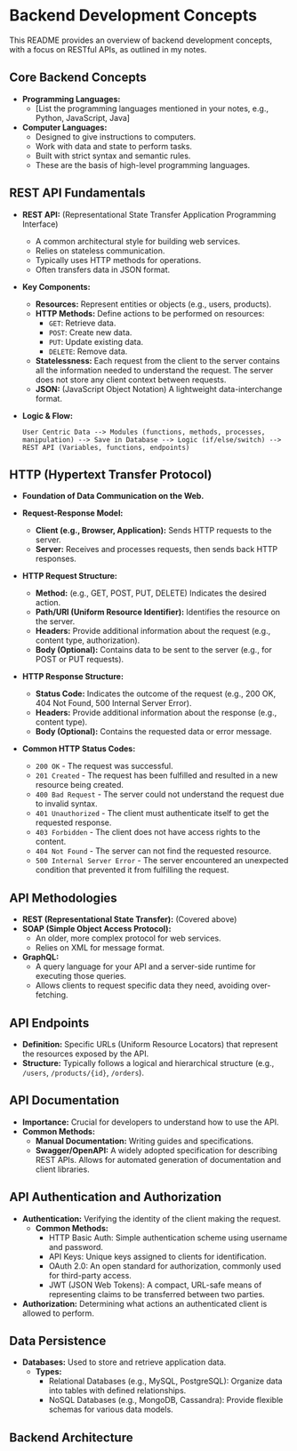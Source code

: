 # Backend Development Concepts

This README provides an overview of backend development concepts, with a focus on RESTful APIs, as outlined in my notes.

## Core Backend Concepts

* **Programming Languages:**
    * [List the programming languages mentioned in your notes, e.g., Python, JavaScript, Java]
* **Computer Languages:**
    * Designed to give instructions to computers.
    * Work with data and state to perform tasks.
    * Built with strict syntax and semantic rules.
    * These are the basis of high-level programming languages.

## REST API Fundamentals

* **REST API:** (Representational State Transfer Application Programming Interface)
    * A common architectural style for building web services.
    * Relies on stateless communication.
    * Typically uses HTTP methods for operations.
    * Often transfers data in JSON format.

* **Key Components:**
    * **Resources:** Represent entities or objects (e.g., users, products).
    * **HTTP Methods:** Define actions to be performed on resources:
        * `GET`: Retrieve data.
        * `POST`: Create new data.
        * `PUT`: Update existing data.
        * `DELETE`: Remove data.
    * **Statelessness:** Each request from the client to the server contains all the information needed to understand the request. The server does not store any client context between requests.
    * **JSON:** (JavaScript Object Notation) A lightweight data-interchange format.

* **Logic & Flow:**
    ```
    User Centric Data --> Modules (functions, methods, processes, manipulation) --> Save in Database --> Logic (if/else/switch) --> REST API (Variables, functions, endpoints)
    ```

## HTTP (Hypertext Transfer Protocol)

* **Foundation of Data Communication on the Web.**
* **Request-Response Model:**
    * **Client (e.g., Browser, Application):** Sends HTTP requests to the server.
    * **Server:** Receives and processes requests, then sends back HTTP responses.

* **HTTP Request Structure:**
    * **Method:** (e.g., GET, POST, PUT, DELETE) Indicates the desired action.
    * **Path/URI (Uniform Resource Identifier):** Identifies the resource on the server.
    * **Headers:** Provide additional information about the request (e.g., content type, authorization).
    * **Body (Optional):** Contains data to be sent to the server (e.g., for POST or PUT requests).

* **HTTP Response Structure:**
    * **Status Code:** Indicates the outcome of the request (e.g., 200 OK, 404 Not Found, 500 Internal Server Error).
    * **Headers:** Provide additional information about the response (e.g., content type).
    * **Body (Optional):** Contains the requested data or error message.

* **Common HTTP Status Codes:**
    * `200 OK` - The request was successful.
    * `201 Created` - The request has been fulfilled and resulted in a new resource being created.
    * `400 Bad Request` - The server could not understand the request due to invalid syntax.
    * `401 Unauthorized` - The client must authenticate itself to get the requested response.
    * `403 Forbidden` - The client does not have access rights to the content.
    * `404 Not Found` - The server can not find the requested resource.
    * `500 Internal Server Error` - The server encountered an unexpected condition that prevented it from fulfilling the request.

## API Methodologies

* **REST (Representational State Transfer):** (Covered above)
* **SOAP (Simple Object Access Protocol):**
    * An older, more complex protocol for web services.
    * Relies on XML for message format.
* **GraphQL:**
    * A query language for your API and a server-side runtime for executing those queries.
    * Allows clients to request specific data they need, avoiding over-fetching.

## API Endpoints

* **Definition:** Specific URLs (Uniform Resource Locators) that represent the resources exposed by the API.
* **Structure:** Typically follows a logical and hierarchical structure (e.g., `/users`, `/products/{id}`, `/orders`).

## API Documentation

* **Importance:** Crucial for developers to understand how to use the API.
* **Common Methods:**
    * **Manual Documentation:** Writing guides and specifications.
    * **Swagger/OpenAPI:** A widely adopted specification for describing REST APIs. Allows for automated generation of documentation and client libraries.

## API Authentication and Authorization

* **Authentication:** Verifying the identity of the client making the request.
    * **Common Methods:**
        * HTTP Basic Auth: Simple authentication scheme using username and password.
        * API Keys: Unique keys assigned to clients for identification.
        * OAuth 2.0: An open standard for authorization, commonly used for third-party access.
        * JWT (JSON Web Tokens): A compact, URL-safe means of representing claims to be transferred between two parties.
* **Authorization:** Determining what actions an authenticated client is allowed to perform.

## Data Persistence

* **Databases:** Used to store and retrieve application data.
    * **Types:**
        * Relational Databases (e.g., MySQL, PostgreSQL): Organize data into tables with defined relationships.
        * NoSQL Databases (e.g., MongoDB, Cassandra): Provide flexible schemas for various data models.

## Backend Architecture